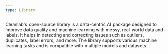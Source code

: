 ```yaml
---
type: Library
---
```


Cleanlab's open-source library is a data-centric AI package designed to improve data quality and machine learning with messy, real-world data and labels. It helps in detecting and correcting issues such as outliers, duplicates, label errors, and more. The library supports various machine learning tasks and is compatible with multiple models and datasets.